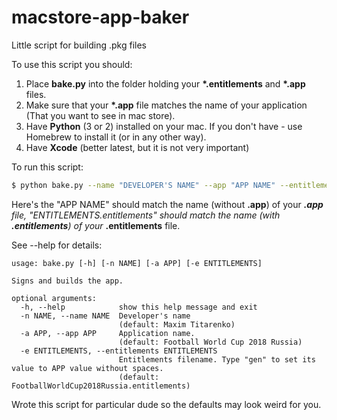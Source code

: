 # macstore-app-baker
Little script for building .pkg files

To use this script you should:

1. Place <b>bake.py</b> into the folder holding your <b> *.entitlements</b> and <b> *.app</b> files.
2. Make sure that your <b>*.app</b> file matches the name of your application (That you want to see in mac store).
3. Have <b>Python</b> (3 or 2) installed on your mac. If you don't have - use Homebrew to install it (or in any other way).
4. Have <b>Xcode</b> (better latest, but it is not very important)

To run this script:

```bash
$ python bake.py --name "DEVELOPER'S NAME" --app "APP NAME" --entitlements "ENTITLEMENTS.entitlements"
```
Here's the "APP NAME" should match the name (without <b>.app</b>) of your <b>*.app</b> file,
"ENTITLEMENTS.entitlements" should match the name (with <b>.entitlements</b>) of your <b>*.entitlements</b> file.

See --help for details:

```
usage: bake.py [-h] [-n NAME] [-a APP] [-e ENTITLEMENTS]

Signs and builds the app.

optional arguments:
  -h, --help            show this help message and exit
  -n NAME, --name NAME  Developer's name 
                        (default: Maxim Titarenko)
  -a APP, --app APP     Application name. 
                        (default: Football World Cup 2018 Russia)
  -e ENTITLEMENTS, --entitlements ENTITLEMENTS
                        Entitlements filename. Type "gen" to set its value to APP value without spaces. 
                        (default: FootballWorldCup2018Russia.entitlements)
```

Wrote this script for particular dude so the defaults may look weird for you.
